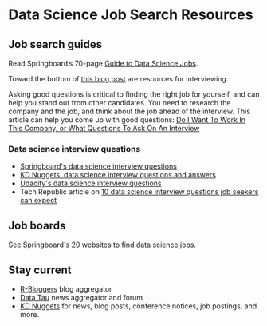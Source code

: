 # Data Science Job Search Resources

## Job search guides

Read Springboard’s 70-page [Guide to Data Science Jobs](https://www.springboard.com/resources/guide-to-data-science-jobs/).

Toward the bottom of [this blog post](https://blog.modeanalytics.com/data-science-career/) are resources for interviewing.

Asking good questions is critical to finding the right job for yourself, and can help you stand out from other candidates. You need to research the company and the job, and think about the job ahead of the interview. This article can help you come up with good questions: [Do I Want To Work In This Company, or What Questions To Ask On An Interview](https://dev.to/ice_lenor/do-i-want-to-work-in-this-company-or-what-questions-to-ask-on-an-interview-7po)


### Data science interview questions

* [Springboard's data science interview questions](https://www.springboard.com/blog/data-science-interview-questions/)
* [KD Nuggets' data science interview questions and answers](https://www.kdnuggets.com/2016/02/21-data-science-interview-questions-answers.html)
* [Udacity's data science interview questions](https://blog.udacity.com/2015/04/data-science-interview-questions.html)
* Tech Republic article on [10 data science interview questions job seekers can expect](https://www.techrepublic.com/article/10-data-scientist-interview-questions-job-seekers-can-expect/)

## Job boards

See Springboard's [20 websites to find data science jobs](https://www.springboard.com/blog/data-science-jobs/).

## Stay current

* [R-Bloggers](https://www.r-bloggers.com/) blog aggregator
* [Data Tau](https://www.datatau.com/) news aggregator and forum
* [KD Nuggets](https://www.kdnuggets.com/) for news, blog posts, conference notices, job postings, and more.

